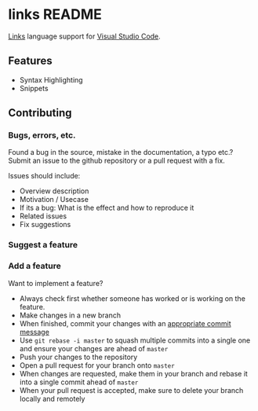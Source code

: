 # links README

[Links](http://links-lang.org) language support for [Visual Studio Code](http://code.visualstudio.com).

## Features

- Syntax Highlighting
- Snippets

## Contributing
### Bugs, errors, etc.
Found a bug in the source, mistake in the documentation, a typo etc.?
Submit an issue to the github repository or a pull request with a fix.

Issues should include:
- Overview description
- Motivation / Usecase
- If its a bug: What is the effect and how to reproduce it
- Related issues
- Fix suggestions

### Suggest a feature

### Add a feature
Want to implement a feature?
- Always check first whether someone has worked or is working on the feature.
- Make changes in a new branch
- When finished, commit your changes with an [appropriate commit message](chris.beams.io/posts/git-commit/)
- Use `git rebase -i master` to squash multiple commits into a single one and ensure your changes are ahead of `master`
- Push your changes to the repository
- Open a pull request for your branch onto `master`
- When changes are requested, make them in your branch and rebase it into a single commit ahead of `master`
- When your pull request is accepted, make sure to delete your branch locally and remotely
